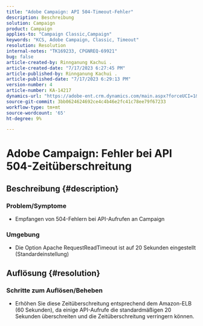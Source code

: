 ```yaml
---
title: "Adobe Campaign: API 504-Timeout-Fehler"
description: Beschreibung
solution: Campaign
product: Campaign
applies-to: "Campaign Classic,Campaign"
keywords: "KCS, Adobe Campaign, Classic, Timeout"
resolution: Resolution
internal-notes: "TK169233, CPGNREQ-69921"
bug: false
article-created-by: Rinnganung Kachui .
article-created-date: "7/17/2023 6:27:45 PM"
article-published-by: Rinnganung Kachui .
article-published-date: "7/17/2023 6:29:13 PM"
version-number: 4
article-number: KA-14217
dynamics-url: "https://adobe-ent.crm.dynamics.com/main.aspx?forceUCI=1&pagetype=entityrecord&etn=knowledgearticle&id=efdf219e-cf24-ee11-9cbd-6045bd0065f9"
source-git-commit: 3bb0624624692ce4c4b46e2fc41c78ee79f67233
workflow-type: tm+mt
source-wordcount: '65'
ht-degree: 9%

---
```


# Adobe Campaign: Fehler bei API 504-Zeitüberschreitung

## Beschreibung {#description}




### Problem/Symptome



- Empfangen von 504-Fehlern bei API-Aufrufen an Campaign






### Umgebung



- Die Option Apache RequestReadTimeout ist auf 20 Sekunden eingestellt (Standardeinstellung)



## Auflösung {#resolution}




### Schritte zum Auflösen/Beheben



- Erhöhen Sie diese Zeitüberschreitung entsprechend dem Amazon-ELB (60 Sekunden), da einige API-Aufrufe die standardmäßigen 20 Sekunden überschreiten und die Zeitüberschreitung verringern können.

